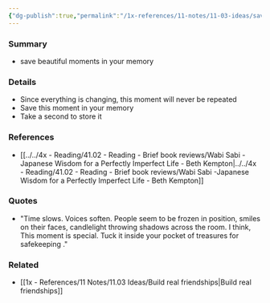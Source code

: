 ```yaml
---
{"dg-publish":true,"permalink":"/1x-references/11-notes/11-03-ideas/save-beautiful-and-special-moments-in-your-memory/"}
---
```



### Summary
- save beautiful moments in your memory

### Details
- Since everything is changing, this moment will never be repeated
- Save this moment in your memory
- Take a second to store it

### References
- [[../../4x - Reading/41.02 - Reading - Brief book reviews/Wabi Sabi -Japanese Wisdom for a Perfectly Imperfect Life - Beth Kempton\|../../4x - Reading/41.02 - Reading - Brief book reviews/Wabi Sabi -Japanese Wisdom for a Perfectly Imperfect Life - Beth Kempton]]

### Quotes
- "Time slows. Voices soften. People seem to be frozen in position, smiles on their faces, candlelight throwing shadows across the room. I think, This moment is special. Tuck it inside your pocket of treasures for safekeeping ."

### Related
- [[1x - References/11 Notes/11.03 Ideas/Build real friendships\|Build real friendships]]